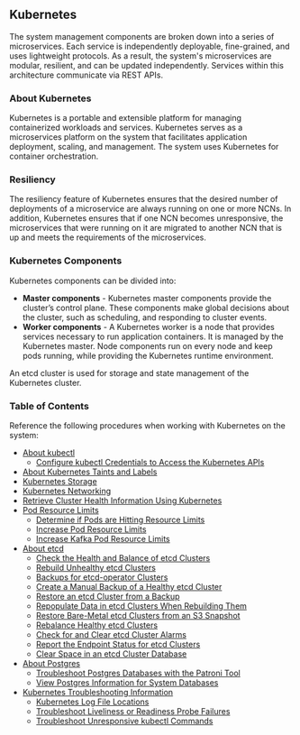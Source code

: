 ## Kubernetes

The system management components are broken down into a series of microservices. Each service is independently deployable, fine-grained, and uses lightweight protocols. As a result, the system's microservices are modular, resilient, and can be updated independently. Services within this architecture communicate via REST APIs.

### About Kubernetes

Kubernetes is a portable and extensible platform for managing containerized workloads and services. Kubernetes serves as a microservices platform on the system that facilitates application deployment, scaling, and management. The system uses Kubernetes for container orchestration.

### Resiliency

The resiliency feature of Kubernetes ensures that the desired number of deployments of a microservice are always running on one or more NCNs. In addition, Kubernetes ensures that if one NCN becomes unresponsive, the microservices that were running on it are migrated to another NCN that is up and meets the requirements of the microservices.

### Kubernetes Components

Kubernetes components can be divided into:

-   **Master components** - Kubernetes master components provide the cluster’s control plane. These components make global decisions about the cluster, such as scheduling, and responding to cluster events.
-   **Worker components** - A Kubernetes worker is a node that provides services necessary to run application containers. It is managed by the Kubernetes master. Node components run on every node and keep pods running, while providing the Kubernetes runtime environment.

An etcd cluster is used for storage and state management of the Kubernetes cluster.

### Table of Contents

Reference the following procedures when working with Kubernetes on the system:

-   [About kubectl](About_kubectl.md)
    -   [Configure kubectl Credentials to Access the Kubernetes APIs](Configure_kubectl_Credentials_to_Access_the_Kubernetes_APIs.md)
-   [About Kubernetes Taints and Labels](About_Kubernetes_Taints_and_Labels.md)
-   [Kubernetes Storage](Kubernetes_Storage.md)
-   [Kubernetes Networking](Kubernetes_Networking.md)
-   [Retrieve Cluster Health Information Using Kubernetes](Retrieve_Cluster_Health_Information_Using_Kubernetes.md)
-   [Pod Resource Limits](Pod_Resource_Limits.md)
    -   [Determine if Pods are Hitting Resource Limits](Determine_if_Pods_are_Hitting_Resource_Limits.md)
    -   [Increase Pod Resource Limits](Increase_Pod_Resource_Limits.md)
    -   [Increase Kafka Pod Resource Limits](Increase_Kafka_Pod_Resource_Limits.md)
-   [About etcd](About_etcd.md)
    -   [Check the Health and Balance of etcd Clusters](Check_the_Health_and_Balance_of_etcd_Clusters.md)
    -   [Rebuild Unhealthy etcd Clusters](Rebuild_Unhealthy_etcd_Clusters.md)
    -   [Backups for etcd-operator Clusters](Backups_for_etcd-operator_Clusters.md)
    -   [Create a Manual Backup of a Healthy etcd Cluster](Create_a_Manual_Backup_of_a_Healthy_etcd_Cluster.md)
    -   [Restore an etcd Cluster from a Backup](Restore_an_etcd_Cluster_from_a_Backup.md)
    -   [Repopulate Data in etcd Clusters When Rebuilding Them](Repopulate_Data_in_etcd_Clusters_When_Rebuilding_Them.md)
    -   [Restore Bare-Metal etcd Clusters from an S3 Snapshot](Restore_Bare-Metal_etcd_Clusters_from_an_S3_Snapshot.md)
    -   [Rebalance Healthy etcd Clusters](Rebalance_Healthy_etcd_Clusters.md)
    -   [Check for and Clear etcd Cluster Alarms](Check_for_and_Clear_etcd_Cluster_Alarms.md)
    -   [Report the Endpoint Status for etcd Clusters](Report_the_Endpoint_Status_for_etcd_Clusters.md)
    -   [Clear Space in an etcd Cluster Database](Clear_Space_in_an_etcd_Cluster_Database.md)
-   [About Postgres](About_Postgres.md)
    -   [Troubleshoot Postgres Databases with the Patroni Tool](Troubleshoot_Postgres_Databases_with_the_Patroni_Tool.md)
    -   [View Postgres Information for System Databases](View_Postgres_Information_for_System_Databases.md)
-   [Kubernetes Troubleshooting Information](Kubernetes_Troubleshooting_Information.md)
    -   [Kubernetes Log File Locations](Kubernetes_Log_File_Locations.md)
    -   [Troubleshoot Liveliness or Readiness Probe Failures](Troubleshoot_Liveliness_Readiness_Probe_Failures.md)
    -   [Troubleshoot Unresponsive kubectl Commands](Troubleshoot_Unresponsive_kubectl_Commands.md)


